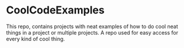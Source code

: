 # CoolCodeExamples
 This repo, contains projects with neat examples of how to do cool neat things in a project or multiple projects. A repo used for easy access for every kind of cool thing.
